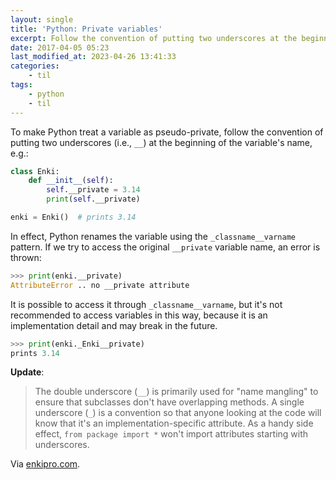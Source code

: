 ```yaml
---
layout: single
title: 'Python: Private variables'
excerpt: Follow the convention of putting two underscores at the beginning of the variable's name
date: 2017-04-05 05:23
last_modified_at: 2023-04-26 13:41:33
categories:
    - til
tags:
    - python
    - til
---
```


To make Python treat a variable as pseudo-private, follow the convention of putting two
underscores (i.e., `__`) at the beginning of the variable's name, e.g.:

```python
class Enki:
    def __init__(self):
        self.__private = 3.14
        print(self.__private)

enki = Enki()  # prints 3.14
```

In effect, Python renames the variable using the `_classname__varname` pattern.
If we try to access the original `__private` variable name, an error is thrown:

```python
>>> print(enki.__private)
AttributeError .. no __private attribute
```

It is possible to access it through `_classname__varname`, but it's not recommended to
access variables in this way, because it is an implementation detail and may break in the
future.

```python
>>> print(enki._Enki__private)
prints 3.14
```

**Update**:

> The double underscore (`__`) is primarily used for "name mangling" to ensure that subclasses don't have overlapping methods.
> A single underscore (`_`) is a convention so that anyone looking at the code will know that it's an implementation-specific attribute.
> As a handy side effect, `from package import *` won't import attributes starting with underscores.

Via [enkipro.com](https://app.enkipro.com/#/insight/56cc7e3dc0159e0700cdcb5f).
